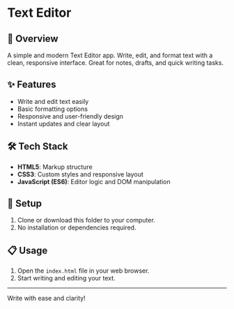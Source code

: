 # Text Editor

## 📝 Overview

A simple and modern Text Editor app. Write, edit, and format text with a clean, responsive interface. Great for notes, drafts, and quick writing tasks.

## ✨ Features

- Write and edit text easily
- Basic formatting options
- Responsive and user-friendly design
- Instant updates and clear layout

## 🛠️ Tech Stack

- **HTML5**: Markup structure
- **CSS3**: Custom styles and responsive layout
- **JavaScript (ES6)**: Editor logic and DOM manipulation

## 🚀 Setup

1. Clone or download this folder to your computer.
2. No installation or dependencies required.

## 📋 Usage

1. Open the `index.html` file in your web browser.
2. Start writing and editing your text.

---

Write with ease and clarity!
